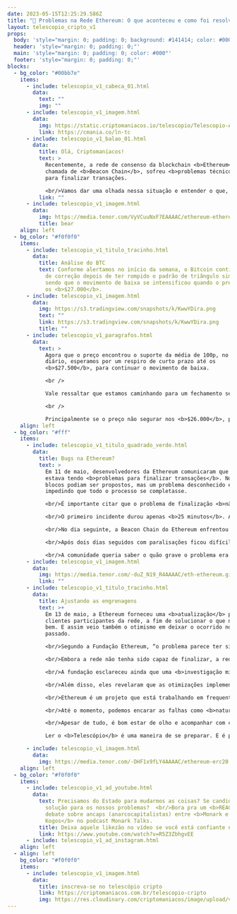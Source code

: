 ```yaml
---
date: 2023-05-15T12:25:29.586Z
title: "🧨 Problemas na Rede Ethereum: O que aconteceu e como foi resolvido ✅"
layout: telescopio_cripto_v1
props:
  body: 'style="margin: 0; padding: 0; background: #141414; color: #000"'
  header: 'style="margin: 0; padding: 0;"'
  main: 'style="margin: 0; padding: 0; color: #000"'
  footer: 'style="margin: 0; padding: 0;"'
blocks:
  - bg_color: "#00bb7e"
    items:
      - include: telescopio_v1_cabeca_01.html
        data:
          text: ""
          img: ""
      - include: telescopio_v1_imagem.html
        data:
          img: https://static.criptomaniacos.io/telescopio/Telescopio-Anuncio.png
          link: https://cmania.co/ln-tc
      - include: telescopio_v1_balao_01.html
        data:
          title: Olá, Criptomaníacos!
          text: >
            Recentemente, a rede de consenso da blockchain <b>Ethereum</b>,
            chamada de <b>Beacon Chain</b>, sofreu <b>problemas técnicos</b>
            para finalizar transações. 

            <br/>Vamos dar uma olhada nessa situação e entender o que, de fato, está rolando?
          link: ""
      - include: telescopio_v1_imagem.html
        data:
          img: https://media.tenor.com/VyVCuuNxF7EAAAAC/ethereum-ethereum-crypto.gif
          title: bear
    align: left
  - bg_color: "#f0f0f0"
    items:
      - include: telescopio_v1_titulo_tracinho.html
        data:
          title: Análise do BTC
          text: Conforme alertamos no início da semana, o Bitcoin continuou seu processo
            de correção depois de ter rompido o padrão de triângulo simétrico,
            sendo que o movimento de baixa se intensificou quando o preço perdeu
            os <b>$27.000</b>.
      - include: telescopio_v1_imagem.html
        data:
          img: https://s3.tradingview.com/snapshots/k/KwwYDira.png
          text: ""
          link: https://s3.tradingview.com/snapshots/k/KwwYDira.png
          title: ""
      - include: telescopio_v1_paragrafos.html
        data:
          text: >
            Agora que o preço encontrou o suporte da média de 100p, no gráfico
            diário, esperamos por um respiro de curto prazo até os
            <b>$27.500</b>, para continuar o movimento de baixa. 

            <br />

            Vale ressaltar que estamos caminhando para um fechamento semanal negativo e com isso, podemos entrar em um período de correções mais acentuadas. 

            <br />

            Principalmente se o preço não segurar nos <b>$26.000</b>, podendo ir direto para <b>$25.000</b>.
    align: left
  - bg_color: "#fff"
    items:
      - include: telescopio_v1_titulo_quadrado_verde.html
        data:
          title: Bugs na Ethereum?
          text: >
            Em 11 de maio, desenvolvedores da Ethereum comunicaram que a rede
            estava tendo <b>problemas para finalizar transações</b>. Novos
            blocos podiam ser propostos, mas um problema desconhecido estava
            impedindo que todo o processo se completasse.

            <br/>É importante citar que o problema de finalização <b>não afeta o usuário final</b> (que faz uma transação), mas sim os clientes que participam do <b>consenso</b>. Assim, pode ser que você tenha usado a rede por estes dias e nem percebeu o ocorrido. 

            <br/>O primeiro incidente durou apenas <b>25 minutos</b>. Ainda não se sabe com plena certeza a causa raiz do problema. No entanto, houve <b>especulação sobre possíveis complicações relacionadas aos clientes de staking</b>.

            <br/>No dia seguinte, a Beacon Chain do Ethereum enfrentou outro problema de finalização de transação que durou<b> mais de uma hora</b>. No entanto, um desenvolvedor do Ethereum enfatizou que apesar desse contratempo, “Nenhuma transação foi interrompida” e o incidente teve <b>“zero impacto na atividade da cadeia”</b>.

            <br/>Após dois dias seguidos com paralisações ficou difícil negar que havia alguma <b>falha real e relevante</b> pairando no ar. 

            <br/>A comunidade queria saber o quão grave o problema era. E, claro, um medo surgiu de que esse fosse apenas o prelúdio de quedas e paralisações totais da rede.
      - include: telescopio_v1_imagem.html
        data:
          img: https://media.tenor.com/-duZ_N19_R4AAAAC/eth-ethereum.gif
          link: ""
      - include: telescopio_v1_titulo_tracinho.html
        data:
          title: Ajustando as engrenagens
          text: >+
            Em 13 de maio, a Ethereum forneceu uma <b>atualização</b> para os
            clientes participantes da rede, a fim de solucionar o que não vinha
            bem. E assim veio também o otimismo em deixar o ocorrido no
            passado. 

            <br/>Segundo a Fundação Ethereum, “o problema parece ter sido causado por uma <b>alta carga em alguns dos clientes da camada de consenso</b>, que por sua vez foi causada por um cenário excepcional. 

            <br/>Embora a rede não tenha sido capaz de finalizar, a rede estava, como projetado, <b>rodando e os usuários finais puderam transacionar</b>.”

            <br/>A fundação esclareceu ainda que uma <b>investigação minuciosa</b> sobre a causa raiz está em andamento. 

            <br/>Além disso, eles revelaram que as otimizações implementadas devem efetivamente prevenir futuras ocorrências repetidas dos problemas, garantindo uma <b>rede mais estável no futuro</b>.

            <br/>Ethereum é um projeto que está trabalhando em frequentes melhorias. isso traz um <b>risco de possíveis bugs</b>, que fazem parte do processo.

            <br/>Até o momento, podemos encarar as falhas como <b>naturais</b>, e o empenho dos desenvolvedores para trazer a solução como satisfatório.

            <br/>Apesar de tudo, é bom estar de olho e acompanhar com cuidado as próximas semanas. Um investidor de sucesso <b>se prepara para todos os cenários</b>, não é?

            Ler o <b>Telescópio</b> é uma maneira de se preparar. E é por isso que sexta a gente volta!

      - include: telescopio_v1_imagem.html
        data:
          img: https://media.tenor.com/-DHF1x9fLY4AAAAC/ethereum-erc20.gif
    align: left
  - bg_color: "#f0f0f0"
    items:
      - include: telescopio_v1_ad_youtube.html
        data:
          text: Precisamos do Estado para mudarmos as coisas? Se candidatar ou votar é a
            solução para os nossos problemas?  <br/>Bora pra um <b>REACT</b> do
            debate sobre ancaps (anarcocapitalistas) entre <b>Monark e Paulo
            Kogos</b> no podcast Monark Talks.
          title: Deixa aquele likezão no vídeo se você está confiante no BTC!
          link: https://www.youtube.com/watch?v=R5Z3ZbhgvEE
      - include: telescopio_v1_ad_instagram.html
    align: left
  - align: left
    bg_color: "#f0f0f0"
    items:
      - include: telescopio_v1_imagem.html
        data:
          title: inscreva-se no telescópio cripto
          link: https://criptomaniacos.com.br/telescopio-cripto
          img: https://res.cloudinary.com/criptomaniacos/image/upload/v1662133224/telescopio/inscreva-se-telescopio.png
---
```

